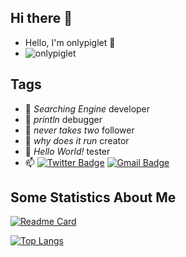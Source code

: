 ## Hi there 👋

- Hello, I'm onlypiglet 👋
- ![onlypiglet](https://komarev.com/ghpvc/?username=onlypiglet)

## Tags

- 🔭 _Searching Engine_ developer
- 🌱 _println_ debugger
- 👯 _never takes two_ follower
- 🤔 _why does it run_ creator
- 💬 _Hello World!_ tester
- 📫 [![Twitter Badge](https://img.shields.io/badge/-twitter-blue?style=flat-square&logo=Twitter&logoColor=white&link=)](https://twitter.com/wswch19941012) [![Gmail Badge](https://img.shields.io/badge/-Gmail-c14438?style=flat-square&logo=Gmail&logoColor=white&link=mailto:jackwuchenghao4@gmail.com)](mailto:sumyggsun@gmail.com)


## Some Statistics About Me

[![Readme Card](https://github-readme-stats.vercel.app/api?username=OnlyPiglet&show_icons=true&title_color=ffffff&icon_color=bb2acf&text_color=daf7dc&bg_color=151515)](https://github.com/anuraghazra/github-readme-stats)

[![Top Langs](https://github-readme-stats.vercel.app/api/top-langs/?username=OnlyPiglet&layout=compact&exclude_repo=OnlyPiglet.github.io&title_color=ffffff&icon_color=bb2acf&text_color=daf7dc&bg_color=151515)](https://github.com/anuraghazra/github-readme-stats)
